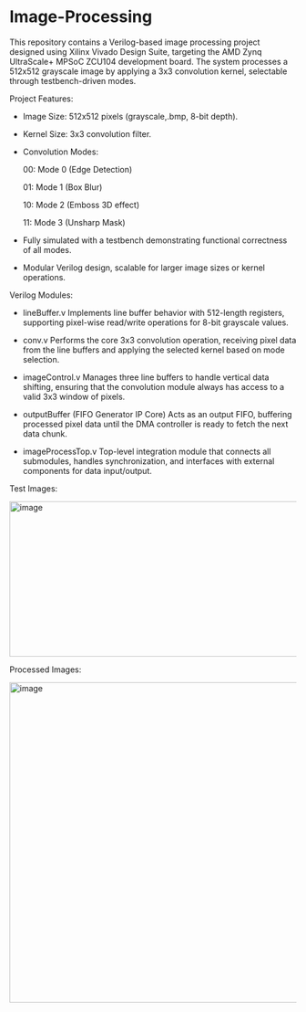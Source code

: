 # Image-Processing
This repository contains a Verilog-based image processing project designed using Xilinx Vivado Design Suite, targeting the AMD Zynq UltraScale+ MPSoC ZCU104 development board. The system processes a 512x512 grayscale image by applying a 3x3 convolution kernel, selectable through testbench-driven modes.

Project Features:
- Image Size: 512x512 pixels (grayscale,.bmp, 8-bit depth).

- Kernel Size: 3x3 convolution filter.

- Convolution Modes:

  00: Mode 0 (Edge Detection)

  01: Mode 1 (Box Blur)

  10: Mode 2 (Emboss 3D effect)

  11: Mode 3 (Unsharp Mask)

- Fully simulated with a testbench demonstrating functional correctness of all modes.

- Modular Verilog design, scalable for larger image sizes or kernel operations.

Verilog Modules:

- lineBuffer.v
Implements line buffer behavior with 512-length registers, supporting pixel-wise read/write operations for 8-bit grayscale values.

- conv.v
Performs the core 3x3 convolution operation, receiving pixel data from the line buffers and applying the selected kernel based on mode selection.

- imageControl.v
Manages three line buffers to handle vertical data shifting, ensuring that the convolution module always has access to a valid 3x3 window of pixels.

- outputBuffer (FIFO Generator IP Core)
Acts as an output FIFO, buffering processed pixel data until the DMA controller is ready to fetch the next data chunk.

- imageProcessTop.v
Top-level integration module that connects all submodules, handles synchronization, and interfaces with external components for data input/output.

Test Images:

<img width="548" height="272" alt="image" src="https://github.com/user-attachments/assets/87028c52-5528-400e-944a-af4bd1f7d313" />

Processed Images:

<img width="1720" height="561" alt="image" src="https://github.com/user-attachments/assets/8d3c3d01-2395-4adf-8047-b05f81a74147" />

